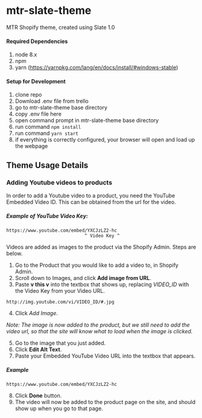 # mtr-slate-theme
MTR Shopify theme, created using Slate 1.0


#### Required Dependencies
1. node 8.x
2. npm
3. yarn (https://yarnpkg.com/lang/en/docs/install/#windows-stable)

#### Setup for Development
1. clone repo
2. Download .env file from trello
3. go to mtr-slate-theme base directory
4. copy .env file here
5. open command prompt in mtr-slate-theme base directory
6. run command `npm install`
7. run command `yarn start`
8. if everything is correctly configured, your browser will open and load up the webpage

## Theme Usage Details

### Adding Youtube videos to products
In order to add a Youtube video to a product, you need the YouTube Embedded Video ID. This can be obtained from the url for the video.

##### Example of YouTube Video Key:
```
https://www.youtube.com/embed/YXCJzLZ2-hc
                             ^ Video Key ^
```

Videos are added as images to the product via the Shopify Admin.
Steps are below.

1. Go to the Product that you would like to add a video to, in Shopify Admin.
2. Scroll down to Images, and click **Add image from URL**.
3. Paste **v this v** into the textbox that shows up, replacing *VIDEO_ID* with the Video Key from your Video URL.
```
http://img.youtube.com/vi/VIDEO_ID/#.jpg
```
4. Click *Add Image*.

*Note: The image is now added to the product, but we still need to add the video url, so that the site will know what to load when the image is clicked.*

5. Go to the image that you just added.
6. Click **Edit Alt Text**.
7. Paste your Embedded YouTube Video URL into the textbox that appears.
##### Example
```
https://www.youtube.com/embed/YXCJzLZ2-hc
```
8. Click **Done** button.
9. The video will now be added to the product page on the site, and should show up when you go to that page.
